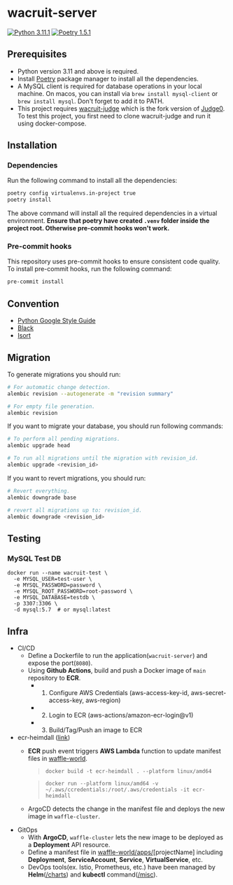 # wacruit-server

[![Python 3.11.1](https://img.shields.io/badge/python-3.11.1-blue.svg)](https://www.python.org/downloads/release/python-3111/)
[![Poetry 1.5.1](https://img.shields.io/badge/poetry-1.5.1-yellow.svg)](https://github.com/python-poetry/poetry/releases/tag/1.5.1)

## Prerequisites

- Python version 3.11 and above is required.
- Install [Poetry](https://python-poetry.org/docs/#installation) package manager to install all the dependencies.
- A MySQL client is required for database operations in your local machine. On macos, you can install via `brew install mysql-client` or `brew install mysql`. Don't forget to add it to PATH.
- This project requires [wacruit-judge](https://github.com/wafflestudio/wacruit-judge) which is the fork version of [Judge0](https://github.com/judge0/judge0). To test this project, you first need to clone wacruit-judge and run it using docker-compose.

## Installation

### Dependencies

Run the following command to install all the dependencies:
```bash
poetry config virtualenvs.in-project true
poetry install
```
The above command will install all the required dependencies in a virtual environment. **Ensure that poetry have created `.venv` folder inside the project root. Otherwise pre-commit hooks won't work.**

### Pre-commit hooks

This repository uses pre-commit hooks to ensure consistent code quality. To install pre-commit hooks, run the following command:

```bash
pre-commit install
```

## Convention

- [Python Google Style Guide](https://google.github.io/styleguide/pyguide.html)
- [Black](https://black.readthedocs.io/en/stable/)
- [Isort](https://pycqa.github.io/isort/)


## Migration

To generate migrations you should run:

```bash
# For automatic change detection.
alembic revision --autogenerate -m "revision summary"

# For empty file generation.
alembic revision
```

If you want to migrate your database, you should run following commands:

```bash
# To perform all pending migrations.
alembic upgrade head

# To run all migrations until the migration with revision_id.
alembic upgrade <revision_id>
```

If you want to revert migrations, you should run:
```bash
# Revert everything.
alembic downgrade base

# revert all migrations up to: revision_id.
alembic downgrade <revision_id>
```

## Testing

### MySQL Test DB

```
docker run --name wacruit-test \
  -e MYSQL_USER=test-user \
  -e MYSQL_PASSWORD=password \
  -e MYSQL_ROOT_PASSWORD=root-password \
  -e MYSQL_DATABASE=testdb \
  -p 3307:3306 \
  -d mysql:5.7  # or mysql:latest
```

## Infra
- CI/CD
  - Define a Dockerfile to run the application(`wacruit-server`) and expose the port(`8080`).
  - Using **Github Actions**, build and push a Docker image of `main` repository to **ECR**.
    - 1) Configure AWS Credentials (aws-access-key-id, aws-secret-access-key, aws-region)
    - 2) Login to ECR (aws-actions/amazon-ecr-login@v1)
    - 3) Build/Tag/Push an image to ECR
- ecr-heimdall ([link](https://github.com/wafflestudio/ecr-heimdall))
  - **ECR** push event triggers **AWS Lambda** function to update manifest files in [waffle-world](https://github.com/wafflestudio/waffle-world).
    > `docker build -t ecr-heimdall . --platform linux/amd64`

    > `docker run --platform linux/amd64 -v ~/.aws/ccredentials:/root/.aws/credentials -it ecr-heimdall`
  - ArgoCD detects the change in the manifest file and deploys the new image in `waffle-cluster`.
- GitOps
  - With **ArgoCD**, `waffle-cluster` lets the new image to be deployed as a **Deployment** API resource.
  - Define a manifest file in [waffle-world/apps/](https://github.com/wafflestudio/waffle-world/tree/main/apps)[projectName] including **Deployment**, **ServiceAccount**, **Service**, **VirtualService**, etc.
  - DevOps tools(ex. Istio, Prometheus, etc.) have been managed by **Helm**([/charts](https://github.com/wafflestudio/waffle-world/tree/main/charts)) and **kubectl** command([/misc](https://github.com/wafflestudio/waffle-world/tree/main/misc)).

